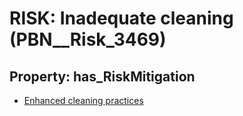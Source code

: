 # RISK: __Inadequate cleaning__ (PBN__Risk_3469)

## Property: has_RiskMitigation

* [Enhanced cleaning practices](PBN__Mitigation_2471)

